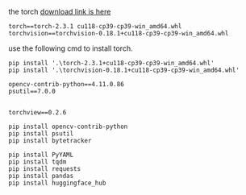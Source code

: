 
the torch [download link is here](https://download.pytorch.org/whl/torch_stable.html)


```
torch==torch-2.3.1 cu118-cp39-cp39-win_amd64.whl
torchvision==torchvision-0.18.1+cu118-cp39-cp39-win_amd64.whl
```

use the following cmd to install torch.

```
pip install '.\torch-2.3.1+cu118-cp39-cp39-win_amd64.whl'
pip install '.\torchvision-0.18.1+cu118-cp39-cp39-win_amd64.whl'
```


```
opencv-contrib-python==4.11.0.86
psutil==7.0.0


torchview==0.2.6
```


```
pip install opencv-contrib-python
pip install psutil
pip install bytetracker

pip install PyYAML
pip install tqdm
pip install requests
pip install pandas
pip install huggingface_hub
```




